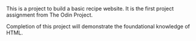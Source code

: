 This is a project to build a basic recipe website. It is the first project assignment from The Odin Project.

Completion of this project will demonstrate the foundational knowledge of HTML.